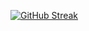 <a href="https://git.io/streak-stats"><img src="https://github-readme-streak-stats.herokuapp.com?user=bqdiu&theme=merko&hide_border=true&border_radius=5" alt="GitHub Streak" /></a>
